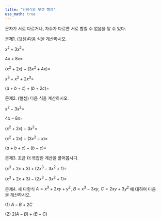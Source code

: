 ```yaml
---
title: "단항식의 덧셈 뺄셈" 
use_math: true
---
```



문자가 서로 다르거나, 차수가 다르면 서로 합칠 수 없음을 알 수 있다.

문제1. (덧셈)다음 식을 계산하시오. 

$x^2+3x^2=$

$4x+8x=$

$(x^2+2x)+(3x^2+4x)=$

$x^3+x^2+2x^3=$

$(a+b+c)+(b+2c)=$

문제2. (뺄셈) 다음 식을 계산하시오. 

$x^2-3x^2=$

$4x-8x=$

$(x^2+2x)-3x^2=$

$(x^2+2x)-(3x^2-x)=$

$(a+b+c)-(b-c)=$

문제3. 조금 더 복잡한 계산을 풀어봅시다.

$(x^3+2x+3)+(2x^3-3x^2+1)=$

$(x^3+2x+3)-(2x^3-3x^2+1)=$

문제4. 세 다항식 $A=x^3+2xy+y^2$, $B=x^3-3xy$, $C=2xy+3y^2$ 에 대하여 다음을 계산하시오. 

(1) $A-B+2C$

(2) $2(A-B)+(B-C)$